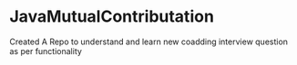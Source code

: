 # JavaMutualContributation
Created A Repo to understand and learn new coadding interview question as per functionality
